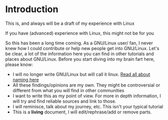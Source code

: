 # Introduction

<warning>This is, and always will be a draft of my experience with Linux</warning>

<warning>If you have (advanced) experience with Linux, this might not be for you</warning>

So this has been a long time coming. As a GNU/Linux user/ fan, I never knew how I could contribute or help new 
people get into GNU/Linux. Let's be clear, a lot of the information here you can find in other tutorials and places 
about GNU/Linux. Before you start diving into my brain fart here, please know:

- I will no longer write GNU/Linux but will call it linux. [Read all about naming here](https://www.gnu.org/gnu/gnu-linux-faq.html#why)
- All these findings/opinions are my own. They might be controversial or different from what you will find in other 
  communities
- I want to write this as my point of view. For more in depth information, I will try and find reliable 
  sources and link to those.
- I will reminisce, talk about my journey, etc. This isn't your typical tutorial
- This is a **living** document, I will edit/rephrase/add or remove parts.



